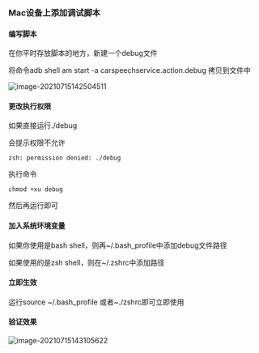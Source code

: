 ### Mac设备上添加调试脚本

#### 编写脚本

在你平时存放脚本的地方，新建一个debug文件

将命令adb shell am start -a carspeechservice.action.debug 拷贝到文件中

![image-20210715142504511](https://gitee.com/moonsky/image-bed/raw/master/image-20210715142504511.png)

#### 更改执行权限

如果直接运行./debug

会提示权限不允许

```shell
zsh: permission denied: ./debug
```

执行命令

```shell
chmod +xu debug
```

然后再运行即可

#### 加入系统环境变量

如果你使用是bash shell，则再~/.bash_profile中添加debug文件路径

如果使用的是zsh shell，则在~/.zshrc中添加路径

#### 立即生效

运行source ~/.bash_profile 或者~./zshrc即可立即使用



#### 验证效果

![image-20210715143105622](https://gitee.com/moonsky/image-bed/raw/master/image-20210715143105622.png)